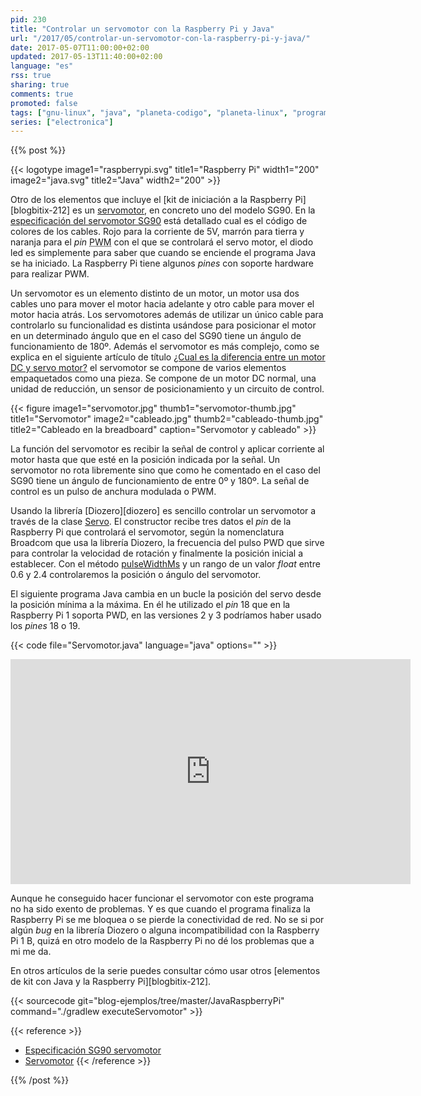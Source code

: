 ```yaml
---
pid: 230
title: "Controlar un servomotor con la Raspberry Pi y Java"
url: "/2017/05/controlar-un-servomotor-con-la-raspberry-pi-y-java/"
date: 2017-05-07T11:00:00+02:00
updated: 2017-05-13T11:40:00+02:00
language: "es"
rss: true
sharing: true
comments: true
promoted: false
tags: ["gnu-linux", "java", "planeta-codigo", "planeta-linux", "programacion"]
series: ["electronica"]
---
```


{{% post %}}

{{< logotype image1="raspberrypi.svg" title1="Raspberry Pi" width1="200" image2="java.svg" title2="Java" width2="200" >}}

Otro de los elementos que incluye el [kit de iniciación a la Raspberry Pi][blogbitix-212] es un [servomotor](https://es.wikipedia.org/wiki/Servomotor), en concreto uno del modelo SG90. En la [especificación del servomotor SG90](http://akizukidenshi.com/download/ds/towerpro/SG90_a.pdf) está detallado cual es el código de colores de los cables. Rojo para la corriente de 5V, marrón para tierra y naranja para el _pin_ <abbr title="Pulse Width Modulated">PWM</abbr> con el que se controlará el servo motor, el diodo led es simplemente para saber que cuando se enciende el programa Java se ha iniciado. La Raspberry Pi tiene algunos _pines_ con soporte hardware para realizar PWM.

Un servomotor es un elemento distinto de un motor, un motor usa dos cables uno para mover el motor hacia adelante y otro cable para mover el motor hacia atrás. Los servomotores además de utilizar un único cable para controlarlo su funcionalidad es distinta usándose para posicionar el motor en un determinado ángulo que en el caso del SG90 tiene un ángulo de funcionamiento de 180º. Además el servomotor es más complejo, como se explica en el siguiente artículo de título [¿Cual es la diferencia entre un motor DC y servo motor?](http://handyboard.com/hb/faq/hardware-faqs/dc-vs-servo/) el servomotor se compone de varios elementos empaquetados como una pieza. Se compone de un motor DC normal, una unidad de reducción, un sensor de posicionamiento y un circuito de control.

{{< figure
    image1="servomotor.jpg" thumb1="servomotor-thumb.jpg" title1="Servomotor"
    image2="cableado.jpg" thumb2="cableado-thumb.jpg" title2="Cableado en la breadboard"
    caption="Servomotor y cableado" >}}

La función del servomotor es recibir la señal de control y aplicar corriente al motor hasta que que esté en la posición indicada por la señal. Un servomotor no rota libremente sino que como he comentado en el caso del SG90 tiene un ángulo de funcionamiento de entre 0º y 180º. La señal de control es un pulso de anchura modulada o PWM.

Usando la librería [Diozero][diozero] es sencillo controlar un servomotor a través de la clase [Servo](http://static.javadoc.io/com.diozero/diozero-core/0.9/com/diozero/sandpit/Servo.html). El constructor recibe tres datos el _pin_ de la Raspberry Pi que controlará el servomotor, según la nomenclatura Broadcom que usa la librería Diozero, la frecuencia del pulso PWD que sirve para controlar la velocidad de rotación y finalmente la posición inicial a establecer. Con el método [pulseWidthMs](http://static.javadoc.io/com.diozero/diozero-core/0.9/com/diozero/sandpit/Servo.html#getPulseWidthMs--) y un rango de un valor _float_ entre 0.6 y 2.4 controlaremos la posición o ángulo del servomotor.

El siguiente programa Java cambia en un bucle la posición del servo desde la posición mínima a la máxima. En él he utilizado el _pin_ 18 que en la Raspberry Pi 1 soporta PWD, en las versiones 2 y 3 podríamos haber usado los _pines_ 18 o 19.

{{< code file="Servomotor.java" language="java" options="" >}}

<div class="media media-video">
  <iframe width="640" height="360" src="https://www.youtube.com/embed/g8RsvZ26Cqg" frameborder="0" allowfullscreen></iframe>
</div>

Aunque he conseguido hacer funcionar el servomotor con este programa no ha sido exento de problemas. Y es que cuando el programa finaliza la Raspberry Pi se me bloquea o se pierde la conectividad de red. No se si por algún _bug_ en la librería Diozero o alguna incompatibilidad con la Raspberry Pi 1 B, quizá en otro modelo de la Raspberry Pi no dé los problemas que a mi me da.

En otros artículos de la serie puedes consultar cómo usar otros [elementos de kit con Java y la Raspberry Pi][blogbitix-212].

{{< sourcecode git="blog-ejemplos/tree/master/JavaRaspberryPi" command="./gradlew executeServomotor" >}}

{{< reference >}}
* [Especificación SG90 servomotor](http://akizukidenshi.com/download/ds/towerpro/SG90_a.pdf)
* [Servomotor](https://es.wikipedia.org/wiki/Servomotor)
{{< /reference >}}

{{% /post %}}
